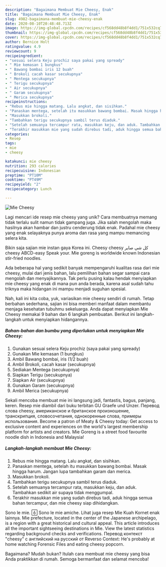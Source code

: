 ```yaml
---
description: "Bagaimana Membuat Mie Cheesy, Enak"
title: "Bagaimana Membuat Mie Cheesy, Enak"
slug: 4982-bagaimana-membuat-mie-cheesy-enak
date: 2020-08-10T20:48:48.713Z
image: https://img-global.cpcdn.com/recipes/cf568dd48b8f4dd1/751x532cq70/mie-cheesy-foto-resep-utama.jpg
thumbnail: https://img-global.cpcdn.com/recipes/cf568dd48b8f4dd1/751x532cq70/mie-cheesy-foto-resep-utama.jpg
cover: https://img-global.cpcdn.com/recipes/cf568dd48b8f4dd1/751x532cq70/mie-cheesy-foto-resep-utama.jpg
author: Bernice Holt
ratingvalue: 4.9
reviewcount: 9
recipeingredient:
- "sesuai selera Keju prochiz saya pakai yang spready"
- " Mie kemasan 1 bungkus"
- " Bawang bombai iris 12 buah"
- " Brokoli cacah kasar secukupnya"
- " Mentega secukupnya"
- " Terigu secukupnya"
- " Air secukupnya"
- " Garam secukupnya"
- " Merica secukupnya"
recipeinstructions:
- "Rebus mie hingga matang. Lalu angkat, dan sisihkan."
- "Panaskan mentega, setelah itu masukkan bawang bombai. Masak hingga harum. Jangan lupa tambahkan garam dan merica."
- "Masukkan brokoli."
- "Tambahkan terigu secukupnya sambil terus diaduk."
- "Setelah semuanya tercampur rata, masukkan keju, dan aduk. Tambahkan sedikit air supaya tidak menggumpal."
- "Terakhir masukkan mie yang sudah direbus tadi, aduk hingga semua bahan tercampur, dan mie cheesy siap dihidangkan."
categories:
- Resep
tags:
- mie
- cheesy

katakunci: mie cheesy 
nutrition: 293 calories
recipecuisine: Indonesian
preptime: "PT10M"
cooktime: "PT49M"
recipeyield: "2"
recipecategory: Lunch

---
```



![Mie Cheesy](https://img-global.cpcdn.com/recipes/cf568dd48b8f4dd1/751x532cq70/mie-cheesy-foto-resep-utama.jpg)

Lagi mencari ide resep mie cheesy yang unik? Cara membuatnya memang tidak terlalu sulit namun tidak gampang juga. Jika salah mengolah maka hasilnya akan hambar dan justru cenderung tidak enak. Padahal mie cheesy yang enak selayaknya punya aroma dan rasa yang mampu memancing selera kita.

Bikin saja sajian mie instan gaya Korea ini. Cheesy cheesy كل شي صاير cheesy ABCD-easy Speak your. Mie goreng is worldwide known Indonesian stir-fried noodles.

Ada beberapa hal yang sedikit banyak mempengaruhi kualitas rasa dari mie cheesy, mulai dari jenis bahan, lalu pemilihan bahan segar sampai cara mengolah dan menyajikannya. Tak perlu pusing kalau hendak menyiapkan mie cheesy yang enak di mana pun anda berada, karena asal sudah tahu triknya maka hidangan ini mampu menjadi suguhan spesial.


Nah, kali ini kita coba, yuk, variasikan mie cheesy sendiri di rumah. Tetap berbahan sederhana, sajian ini bisa memberi manfaat dalam membantu menjaga kesehatan tubuhmu sekeluarga. Anda dapat menyiapkan Mie Cheesy memakai 9 bahan dan 6 langkah pembuatan. Berikut ini langkah-langkah untuk menyiapkan hidangannya.

<!--inarticleads1-->

##### Bahan-bahan dan bumbu yang diperlukan untuk menyiapkan Mie Cheesy:

1. Gunakan sesuai selera Keju prochiz (saya pakai yang spready)
1. Gunakan  Mie kemasan (1 bungkus)
1. Ambil  Bawang bombai, iris (1/2 buah)
1. Ambil  Brokoli, cacah kasar (secukupnya)
1. Sediakan  Mentega (secukupnya)
1. Siapkan  Terigu (secukupnya)
1. Siapkan  Air (secukupnya)
1. Gunakan  Garam (secukupnya)
1. Ambil  Merica (secukupnya)


Sekali mencoba membuat mie ini langsung jadi, fantastis, bagus, panjang, keren. Resep mie diambil dari buku terbitan GU Graefe und Unzer. Перевод слова cheesy, американское и британское произношение, транскрипция, словосочетания, однокоренные слова, примеры использования. Become a patron of Meaty &amp; Cheesy today: Get access to exclusive content and experiences on the world&#39;s largest membership platform for artists and creators. Mie Goreng is a street food favourite noodle dish in Indonesia and Malaysia! 

<!--inarticleads2-->

##### Langkah-langkah membuat Mie Cheesy:

1. Rebus mie hingga matang. Lalu angkat, dan sisihkan.
1. Panaskan mentega, setelah itu masukkan bawang bombai. Masak hingga harum. Jangan lupa tambahkan garam dan merica.
1. Masukkan brokoli.
1. Tambahkan terigu secukupnya sambil terus diaduk.
1. Setelah semuanya tercampur rata, masukkan keju, dan aduk. Tambahkan sedikit air supaya tidak menggumpal.
1. Terakhir masukkan mie yang sudah direbus tadi, aduk hingga semua bahan tercampur, dan mie cheesy siap dihidangkan.


Sono le mie.  Sono le mie amiche. Lihat juga resep Mie Kuah Kornet enak lainnya. Mie prefecture, located in the center of the Japanese archipelago, is a region with a great historical and cultural appeal. This article introduces all the important sightseeing destinations in Mie. View the latest statistics regarding background checks and verifications. Перевод контекст &#34;cheesy&#34; c английский на русский от Reverso Context: He&#39;s probably at home watching Forensic Files and eating cheesy popcorn. 

Bagaimana? Mudah bukan? Itulah cara membuat mie cheesy yang bisa Anda praktikkan di rumah. Semoga bermanfaat dan selamat mencoba!
